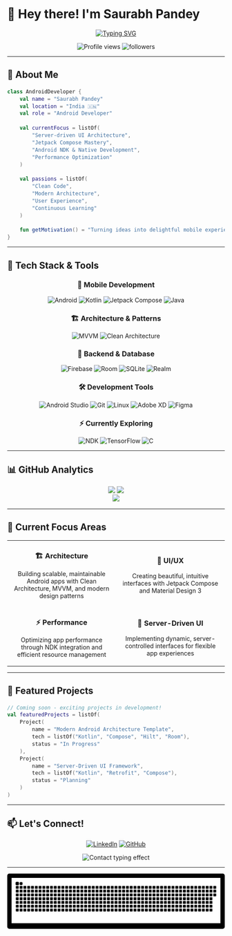 # 👋 Hey there! I'm Saurabh Pandey

<div align="center">
  
  [![Typing SVG](https://readme-typing-svg.demolab.com?font=JetBrains+Mono&size=24&duration=3000&pause=1000&color=00D4AA&center=true&vCenter=true&width=600&lines=Android+Developer;Building+Modern+Mobile+Experiences;Clean+Architecture+Enthusiast;Always+Learning%2C+Always+Growing)](https://git.io/typing-svg)
  
  <p align="center">
    <img src="https://komarev.com/ghpvc/?username=h4xor7&label=Profile%20Views&color=00d4aa&style=for-the-badge" alt="Profile views" />
    <img src="https://img.shields.io/github/followers/h4xor7?label=Followers&style=for-the-badge&color=00d4aa" alt="followers" />
  </p>
  
</div>

---

## 🚀 About Me

```kotlin
class AndroidDeveloper {
    val name = "Saurabh Pandey"
    val location = "India 🇮🇳"
    val role = "Android Developer"
    
    val currentFocus = listOf(
        "Server-driven UI Architecture",
        "Jetpack Compose Mastery",
        "Android NDK & Native Development",
        "Performance Optimization"
    )
    
    val passions = listOf(
        "Clean Code", 
        "Modern Architecture", 
        "User Experience",
        "Continuous Learning"
    )
    
    fun getMotivation() = "Turning ideas into delightful mobile experiences"
}
```

---

## 🔧 Tech Stack & Tools

<div align="center">

### 📱 Mobile Development
![Android](https://img.shields.io/badge/Android-3DDC84?style=for-the-badge&logo=android&logoColor=white)
![Kotlin](https://img.shields.io/badge/Kotlin-7F52FF?style=for-the-badge&logo=kotlin&logoColor=white)
![Jetpack Compose](https://img.shields.io/badge/Jetpack%20Compose-4285F4?style=for-the-badge&logo=jetpackcompose&logoColor=white)
![Java](https://img.shields.io/badge/Java-ED8B00?style=for-the-badge&logo=openjdk&logoColor=white)

### 🏗️ Architecture & Patterns
![MVVM](https://img.shields.io/badge/MVVM-FF6B6B?style=for-the-badge)
![Clean Architecture](https://img.shields.io/badge/Clean%20Architecture-4ECDC4?style=for-the-badge)

### 🔗 Backend & Database
![Firebase](https://img.shields.io/badge/Firebase-FFCA28?style=for-the-badge&logo=firebase&logoColor=black)
![Room](https://img.shields.io/badge/Room-4285F4?style=for-the-badge&logo=android&logoColor=white)
![SQLite](https://img.shields.io/badge/SQLite-003B57?style=for-the-badge&logo=sqlite&logoColor=white)
![Realm](https://img.shields.io/badge/Realm-39477F?style=for-the-badge&logo=realm&logoColor=white)

### 🛠️ Development Tools
![Android Studio](https://img.shields.io/badge/Android%20Studio-3DDC84?style=for-the-badge&logo=androidstudio&logoColor=white)
![Git](https://img.shields.io/badge/Git-F05032?style=for-the-badge&logo=git&logoColor=white)
![Linux](https://img.shields.io/badge/Linux-FCC624?style=for-the-badge&logo=linux&logoColor=black)
![Adobe XD](https://img.shields.io/badge/Adobe%20XD-BDFF61?style=for-the-badge&logo=adobexd&logoColor=white)
![Figma](https://img.shields.io/badge/Figma-FF6164?style=for-the-badge&logo=adobexd&logoColor=white)

### ⚡ Currently Exploring
![NDK](https://img.shields.io/badge/Android%20NDK-3DDC84?style=for-the-badge&logo=android&logoColor=white)
![TensorFlow](https://img.shields.io/badge/TensorFlow-FF6F00?style=for-the-badge&logo=tensorflow&logoColor=white)
![C](https://img.shields.io/badge/C-A8B9CC?style=for-the-badge&logo=c&logoColor=black)

</div>

---

## 📊 GitHub Analytics

<div align="center">
  <img height="180em" src="https://github-readme-stats.vercel.app/api?username=h4xor7&show_icons=true&theme=react&hide_border=true&bg_color=0D1117&title_color=00D4AA&icon_color=00D4AA&text_color=c9d1d9"/>
  <img height="180em" src="https://github-readme-stats.vercel.app/api/top-langs/?username=h4xor7&layout=compact&theme=react&hide_border=true&bg_color=0D1117&title_color=00D4AA&text_color=c9d1d9"/>
</div>

<div align="center">
  <img src="https://github-readme-streak-stats.herokuapp.com/?user=h4xor7&theme=react&hide_border=true&background=0D1117&stroke=00D4AA&ring=00D4AA&fire=00D4AA&currStreakLabel=00D4AA"/>
</div>

---

## 🎯 Current Focus Areas

<table>
  <tr>
    <td align="center" width="50%">
      <h3>🏗️ Architecture</h3>
      <p>Building scalable, maintainable Android apps with Clean Architecture, MVVM, and modern design patterns</p>
    </td>
    <td align="center" width="50%">
      <h3>🎨 UI/UX</h3>
      <p>Creating beautiful, intuitive interfaces with Jetpack Compose and Material Design 3</p>
    </td>
  </tr>
  <tr>
    <td align="center" width="50%">
      <h3>⚡ Performance</h3>
      <p>Optimizing app performance through NDK integration and efficient resource management</p>
    </td>
    <td align="center" width="50%">
      <h3>🔄 Server-Driven UI</h3>
      <p>Implementing dynamic, server-controlled interfaces for flexible app experiences</p>
    </td>
  </tr>
</table>

---

## 🌟 Featured Projects

```kotlin
// Coming soon - exciting projects in development!
val featuredProjects = listOf(
    Project(
        name = "Modern Android Architecture Template",
        tech = listOf("Kotlin", "Compose", "Hilt", "Room"),
        status = "In Progress"
    ),
    Project(
        name = "Server-Driven UI Framework",
        tech = listOf("Kotlin", "Retrofit", "Compose"),
        status = "Planning"
    )
)
```

---

## 📫 Let's Connect!

<div align="center">
  
  [![LinkedIn](https://img.shields.io/badge/LinkedIn-0077B5?style=for-the-badge&logo=linkedin&logoColor=white)](https://linkedin.com/in/saurabh-pandey-639255128)
  [![GitHub](https://img.shields.io/badge/GitHub-181717?style=for-the-badge&logo=github&logoColor=white)](https://github.com/h4xor7)

  <p>
    <img src="https://readme-typing-svg.demolab.com?font=JetBrains+Mono&size=16&duration=4000&pause=1000&color=00D4AA&center=true&vCenter=true&width=600&lines=Always+open+to+interesting+conversations+and+collaborations!;Let's+build+something+amazing+together+%F0%9F%9A%80" alt="Contact typing effect" />
  </p>
  
</div>

---

<div align="center" style="background-color:#000; padding:10px; border-radius:5px;">
  <img src="https://github.com/h4xor7/h4xor7/blob/main/git_snake.svg" alt="snake animation"/>
</div>
